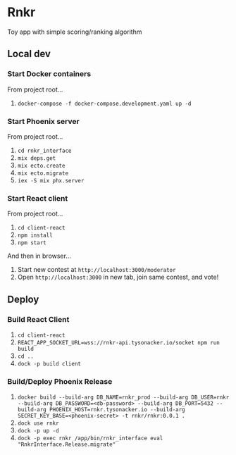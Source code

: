 # Rnkr

Toy app with simple scoring/ranking algorithm

## Local dev

### Start Docker containers

From project root...

1. `docker-compose -f docker-compose.development.yaml up -d`

### Start Phoenix server

From project root...

1. `cd rnkr_interface`
2. `mix deps.get`
3. `mix ecto.create`
4. `mix ecto.migrate`
5. `iex -S mix phx.server`

### Start React client

From project root...

1. `cd client-react`
2. `npm install`
3. `npm start`

And then in browser...

1. Start new contest at `http://localhost:3000/moderator`
2. Open `http://localhost:3000` in new tab, join same contest, and vote!

## Deploy

### Build React Client

1. `cd client-react`
2. `REACT_APP_SOCKET_URL=wss://rnkr-api.tysonacker.io/socket npm run build`
3. `cd ..`
4. `dock -p build client`

### Build/Deploy Phoenix Release

1. `docker build --build-arg DB_NAME=rnkr_prod --build-arg DB_USER=rnkr --build-arg DB_PASSWORD=<db-password> --build-arg DB_PORT=5432 --build-arg PHOENIX_HOST=rnkr.tysonacker.io --build-arg SECRET_KEY_BASE=<phoenix-secret> -t rnkr/rnkr:0.0.1 .`
2. `dock use rnkr`
3. `dock -p up -d`
4. `dock -p exec rnkr /app/bin/rnkr_interface eval "RnkrInterface.Release.migrate"`
